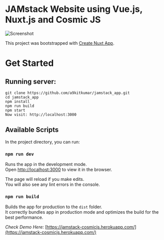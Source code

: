 # JAMstack Website using Vue.js, Nuxt.js and Cosmic JS 

![Screenshot](https://cosmic-s3.imgix.net/54f29d60-8bad-11e9-bc0c-a9fbfcf72977-Screenshot-from-2019-06-10-23-54-58.png)

This project was bootstrapped with [Create Nuxt App](https://nuxtjs.org/guide/installation#starting-from-scratch).

# Get Started

## Running server:

```
git clone https://github.com/a9kitkumar/jamstack_app.git
cd jamstack_app
npm install
npm run build
npm start
Now visit: http://localhost:3000
```

## Available Scripts

In the project directory, you can run:

### `npm run dev`

Runs the app in the development mode.<br>
Open [http://localhost:3000](http://localhost:3000) to view it in the browser.

The page will reload if you make edits.<br>
You will also see any lint errors in the console.

### `npm run build`

Builds the app for production to the `dist` folder.<br>
It correctly bundles app in production mode and optimizes the build for the best performance.

*Check Demo Here:* [https://jamstack-cosmicjs.herokuapp.com/](https://jamstack-cosmicjs.herokuapp.com/)
